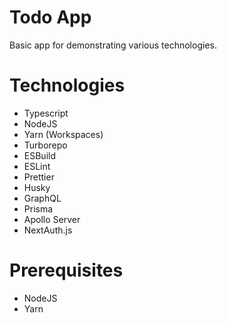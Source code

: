 # Todo App

Basic app for demonstrating various technologies.

# Technologies

- Typescript
- NodeJS
- Yarn (Workspaces)
- Turborepo
- ESBuild
- ESLint
- Prettier
- Husky
- GraphQL
- Prisma
- Apollo Server
- NextAuth.js

# Prerequisites

- NodeJS
- Yarn
